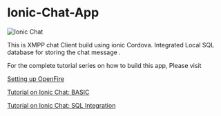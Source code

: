 # Ionic-Chat-App

![Ionic Chat](https://raw.githubusercontent.com/arjunsk/Ionic-XMPP-Chat-Client-with-SQL/master/Screenshots/background.png)

This is XMPP chat Client build using ionic Cordova. Integrated Local SQL database for storing the chat message .

For the complete tutorial series on how to build this app, Please visit 

[Setting up OpenFire](http://www.arjunsk.com/html5/part-1-xmpp-chat-in-ionic-cordova-setting-server-in-local-host/)

[Tutorial on Ionic Chat: BASIC](http://www.arjunsk.com/html5/part-2-ionic-xmpp-chat-client-using-strophe-js/)

[Tutorial on Ionic Chat: SQL Integration ](http://www.arjunsk.com/html5/ionic-xmpp-client-sql_db-part-4/)

